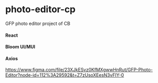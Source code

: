 # photo-editor-cp
GFP photo editor project of CB 
#### React
#### Bloom UI/MUI
#### Axios


https://www.figma.com/file/23XJkESvz0KfMXgwwHnRut/GFP-Photo-Editor?node-id=112%3A29592&t=Z7zUsoXEesN3vFIY-0
